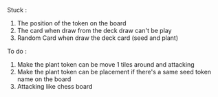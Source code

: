 Stuck :
1. The position of the token on the board
2. The card when draw from the deck draw can't be play
3. Random Card when draw the deck card (seed and plant)

To do : 
1. Make the plant token can be move 1 tiles around and attacking
2. Make the plant token can be placement if there's a same seed token name on the board
3. Attacking like chess board 

